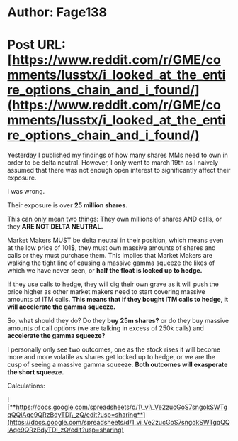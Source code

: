 # Author: Fage138
# Post URL: [https://www.reddit.com/r/GME/comments/lusstx/i_looked_at_the_entire_options_chain_and_i_found/](https://www.reddit.com/r/GME/comments/lusstx/i_looked_at_the_entire_options_chain_and_i_found/)


Yesterday I published my findings of how many shares MMs need to own in order to be delta neutral. However, I only went to march 19th as I naively assumed that there was not enough open interest to significantly affect their exposure.

I was wrong.

Their exposure is over **25 million shares.**

This can only mean two things: They own millions of shares AND calls, or they **ARE NOT DELTA NEUTRAL.**

Market Makers MUST be delta neutral in their position, which means even at the low price of 101$, they must own massive amounts of shares and calls or they must purchase them. This implies that Market Makers are walking the tight line of causing a massive gamma squeeze the likes of which we have never seen, or **half the float is locked up to hedge.**

If they use calls to hedge, they will dig their own grave as it will push the price higher as other market makers need to start covering massive amounts of ITM calls. **This means that if they bought ITM calls to hedge, it will accelerate the gamma squeeze.**

So, what should they do? Do they **buy 25m shares?** or do they buy massive amounts of call options (we are talking in excess of 250k calls) and **accelerate the gamma squeeze?**

I personally only see two outcomes, one as the stock rises it will become more and more volatile as shares get locked up to hedge, or we are the cusp of seeing a massive gamma squeeze. **Both outcomes will exasperate the short squeeze.**  


Calculations: 

![**https://docs.google.com/spreadsheets/d/1\_vi\_Ve2zucGoS7sngokSWTgqQQiAqe9QRzBdyTDl\_zQ/edit?usp=sharing**](https://docs.google.com/spreadsheets/d/1_vi_Ve2zucGoS7sngokSWTgqQQiAqe9QRzBdyTDl_zQ/edit?usp=sharing)